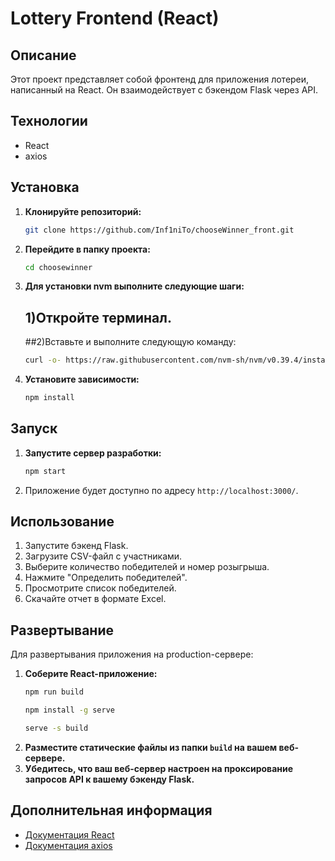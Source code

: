 # Lottery Frontend (React)

## Описание

Этот проект представляет собой фронтенд для приложения лотереи,  написанный на React.  Он взаимодействует с бэкендом Flask через API. 

## Технологии

-  React
-  axios

## Установка

1.  **Клонируйте репозиторий:**
    ```bash
    git clone https://github.com/Inf1niTo/chooseWinner_front.git
    ```
2.  **Перейдите в папку проекта:**
    ```bash
    cd choosewinner
    ```
3. **Для установки nvm выполните следующие шаги:**
   
   ## 1)Откройте терминал.
   ##2)Вставьте и выполните следующую команду:
    ```bash
   curl -o- https://raw.githubusercontent.com/nvm-sh/nvm/v0.39.4/install.sh | bash
    ```
5.  **Установите зависимости:**
    ```bash
    npm install
    ```


## Запуск

1.  **Запустите сервер разработки:**
    ```bash
    npm start
    ```
2.  Приложение будет доступно по адресу  `http://localhost:3000/`. 

## Использование

1.  Запустите бэкенд Flask. 
2.  Загрузите CSV-файл с участниками. 
3.  Выберите количество победителей и номер розыгрыша.
4.  Нажмите "Определить победителей". 
5.  Просмотрите список победителей.
6.  Скачайте отчет в формате Excel. 

## Развертывание

Для развертывания приложения на production-сервере:

1.  **Соберите React-приложение:**
    ```bash
    npm run build

    npm install -g serve

    serve -s build
    ```
2.  **Разместите статические файлы из папки  `build`  на вашем веб-сервере.**
3.  **Убедитесь,  что ваш веб-сервер настроен на проксирование запросов API  к вашему бэкенду Flask.**

## Дополнительная информация

-  [Документация React](https://react.dev/)
-  [Документация axios](https://axios-http.com/docs/api_intro)

